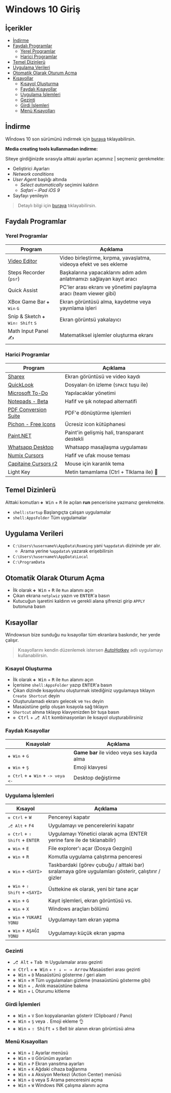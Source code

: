 # Windows 10 Giriş <!-- omit in toc -->

## İçerikler <!-- omit in toc -->

- [İndirme](#%C4%B0ndirme)
- [Faydalı Programlar](#Faydal%C4%B1-Programlar)
  - [Yerel Programlar](#Yerel-Programlar)
  - [Harici Programlar](#Harici-Programlar)
- [Temel Dizinlerü](#Temel-Dizinler%C3%BC)
- [Uygulama Verileri](#Uygulama-Verileri)
- [Otomatik Olarak Oturum Açma](#Otomatik-Olarak-Oturum-A%C3%A7ma)
- [Kısayollar](#K%C4%B1sayollar)
  - [Kısayol Oluşturma](#K%C4%B1sayol-Olu%C5%9Fturma)
  - [Faydalı Kısayollar](#Faydal%C4%B1-K%C4%B1sayollar)
  - [Uygulama İşlemleri](#Uygulama-%C4%B0%C5%9Flemleri)
  - [Gezinti](#Gezinti)
  - [Girdi İşlemleri](#Girdi-%C4%B0%C5%9Flemleri)
  - [Menü Kısayolları](#Men%C3%BC-K%C4%B1sayollar%C4%B1)

## İndirme

Wİndows 10 son sürümünü indirmek için [buraya](https://www.microsoft.com/tr-tr/software-download/windows10) tıklayabilirsin.

**Media creating tools kullanmadan indirme:**

Siteye girdiğinizde sırasıyla alttaki ayarları açamınız | seçmeniz gerekmekte:

- Geliştirici Ayarları
- _Network conditions_
- _User Agent_ başlığı altında
  - _Select automatically_ seçimini kaldırın
  - _Safari – iPad iOS 9_
- Sayfayı yenileyin

> Detaylı bilgi için [buraya](https://pureinfotech.com/download-windows-10-iso-without-media-creation-tool/) tıklayabilirsin.

## Faydalı Programlar

### Yerel Programlar

| Program                                                                                      | Açıklama                                                             |
| -------------------------------------------------------------------------------------------- | -------------------------------------------------------------------- |
| [Video Editor](https://www.howtogeek.com/355524/how-to-use-windows-10s-hidden-video-editor/) | Video birleştirme, kırpma, yavaşlatma, videoya efekt ve ses ekleme   |
| Steps Recorder (`psr`)                                                                       | Başkalarına yapacaklarını adım adım anlatmamızı sağlayan kayıt aracı |
| Quick Assist                                                                                 | PC'ler arası ekranı ve yönetimi paylaşma aracı (team viewer gibi)    |
| XBox Game Bar <kbd>❖ Win</kbd> <kbd>G</kbd>                                                  | Ekran görüntüsü alma, kaydetme veya yayınlama işleri                 |
| Snip & Sketch <kbd>❖ Win</kbd><kbd>⇧ Shift</kbd> <kbd>S</kbd>                                | Ekran görüntsü yakalayıcı                                            |
| Math Input Panel ✍                                                                          | Matematiksel işlemler oluşturma ekranı                               |

### Harici Programlar

| Program                                                                                                                                             | Açıklama                                        |
| --------------------------------------------------------------------------------------------------------------------------------------------------- | ----------------------------------------------- |
| [Sharex]                                                                                                                                            | Ekran görüntüsü ve video kaydı                  |
| [QuickLook](https://www.microsoft.com/tr-tr/p/quicklook/9nv4bs3l1h4s?activetab=pivot:overviewtab)                                                   | Dosyaları ön izleme (<kbd>SPACE</kbd> tuşu ile) |
| [Microsoft To-Do](https://www.microsoft.com/tr-tr/p/microsoft-to-do-list-task-reminder/9nblggh5r558?cid=msft_web_chart&activetab=pivot:overviewtab) | Yapılacaklar yönetimi                           |
| [Notepads - Beta](https://www.microsoft.com/tr-tr/p/notepads-beta/9nhl4nsc67wm?activetab=pivot:overviewtab)                                         | Hafif ve şık notepad alternatifi                |
| [PDF Conversion Suite]                                                                                                                              | PDF'e dönüştürme işlemleri                      |
| [Pichon - Free Icons]                                                                                                                               | Ücresiz icon kütüphanesi                        |
| [Paint.NET]                                                                                                                                         | Paint'in gelişmiş hali, transparant destekli    |
| [Whatsapp Desktop]                                                                                                                                  | Whatsapp masajlaşma uygulaması                  |
| [Numix Cursors](https://www.deviantart.com/alexgal23/art/Numix-Cursors-631491782)                                                                   | Hafif ve ufak mouse teması                      |
| [Capitaine Cursors r2]                                                                                                                              | Mouse için karanlık tema                        |
| Light Key                                                                                                                                           | Metin tamamlama (Ctrl + TIklama ile) 🤔         |

## Temel Dizinlerü

Alttaki komutları <kbd>❖ Win</kbd> + <kbd>R</kbd> ile açılan **run** pencerisine yazmanız gerekmekte.

- `shell:startup` Başlangıçta çalışan uygulamalar
- `shell:AppsFolder` Tüm uygulamalar

## Uygulama Verileri

- `C:\Users\%username%\AppData\Roaming` yani `%appdata%` dizininde yer alır.
  - Arama yerine `%appdata%` yazarak erişebilirsin
- `C:\Users\%username%\AppData\Local`
- `C:\ProgramData`

## Otomatik Olarak Oturum Açma

- İlk olarak <kbd>❖ Win</kbd> + <kbd>R</kbd> ile `Run` alanını açın
- Çıkan ekrana `netplwiz` yazın ve <kbd>ENTER</kbd>'a basın
- Kutucuğun işaretini kaldırın ve gerekli alana şifrenizi girip `APPLY` butonuna basın

## Kısayollar

Windowsun bize sunduğu nu kısayollar tüm ekranlara baskındır, her yerde çalışır.

> Kısayollarını kendin düzenlemek istersen [AutoHotkey](https://www.autohotkey.com) adlı uygulamayı kullanabilirsin.

### Kısayol Oluşturma

- İlk olarak <kbd>❖ Win</kbd> + <kbd>R</kbd> ile `Run` alanını açın
- İçerisine `shell:AppsFolder` yazıp <kbd>ENTER</kbd>'a basın
- Çıkan dizinde kısayolunu oluşturmak istediğiniz uygulamaya tıklayın `Create Shortcut` deyin
- Oluşturulamadı ekranı gelecek ve `Yes` deyin
- Masaüstüne gelip oluşan kısayola sağ tıklayın
- `Shortcut` alnına tıklayıp klavyenizden bir tuşa basın
- <kbd>✲ Ctrl</kbd> + <kbd>⎇ Alt</kbd> kombinasyonları ile kısayol oluşturabilirsiniz

### Faydalı Kısayollar

| Kısayolalr                                                   | Açıklama                                   |
| ------------------------------------------------------------ | ------------------------------------------ |
| <kbd>❖ Win</kbd> + <kbd>G</kbd>                              | **Game bar** ile video veya ses kayda alma |
| <kbd>❖ Win</kbd> + <kbd>Ş</kbd>                              | Emoji klavyesi                             |
| <kbd>✲ Ctrl</kbd> + <kbd>❖ Win</kbd> + <kbd>-> veya <-</kbd> | Desktop değiştirme                         |

### Uygulama İşlemleri

| Kısayol                                          | Açıklama                                                                                           |
| ------------------------------------------------ | -------------------------------------------------------------------------------------------------- |
| <kbd>✲ Ctrl</kbd> + `W`                          | Pencereyi kapatır                                                                                  |
| <kbd>⎇ Alt</kbd> + `F4`                          | Uygulamayı ve pencerelerini kapatır                                                                |
| <kbd>✲ Ctrl</kbd> + <kbd>⇧ Shift</kbd> + `ENTER` | Uygulamayı Yönetici olarak açma (ENTER yerine fare ile de tıklanabilir)                            |
| <kbd>❖ Win</kbd> + `E`                           | File explorer'ı açar (Dosya Gezgini)                                                               |
| <kbd>❖ Win</kbd> + `R`                           | Komutla uygulama çalıştırma penceresi                                                              |
| <kbd>❖ Win</kbd> + `<SAYI>`                      | Taskbardaki (görev çubuğu / alttaki bar) sıralamaya göre uygulamları gösterir, çalıştırır / gizler |
| <kbd>❖ Win</kbd> + <kbd>⇧ Shift</kbd> + `<SAYI>` | Üsttekine ek olarak, yeni bir tane açar                                                            |
| <kbd>❖ Win</kbd> + `G`                           | Kayıt işlemleri, ekran görüntüsü vs.                                                               |
| <kbd>❖ Win</kbd> + `X`                           | Windows araçları bölümü                                                                            |
| <kbd>❖ Win</kbd> + `YUKARI YONU`                 | Uygulamayı tam ekran yapma                                                                         |
| <kbd>❖ Win</kbd> + `AŞAĞI YONU`                  | Uygulamayı küçük ekran yapma                                                                       |

### Gezinti

- <kbd>⎇ Alt</kbd> + <kbd>Tab ⭾</kbd> Uygulamalar arası gezinti
- <kbd>✲ Ctrl</kbd> + <kbd>❖ Win</kbd> + <kbd>↑ ↓ ← → Arrow</kbd> Masaüstleri arası gezinti
- <kbd>❖ Win</kbd> + `D` Masaüstünü gösterme / geri alam
- <kbd>❖ Win</kbd> + `M` Tüm uygulamaları gizleme (masaüstünü gösterme gibi)
- <kbd>❖ Win</kbd> + `,` Anlık masaüstüne bakma
- <kbd>❖ Win</kbd> + `L` Oturumu kitleme

### Girdi İşlemleri

- <kbd>❖ Win</kbd> + `V` Son kopyalananları gösterir (Clipboard / Pano)
- <kbd>❖ Win</kbd> + `Ş` veya `.` Emoji ekleme 👌
- <kbd>❖ Win</kbd> + <kbd>⇧ Shift</kbd> + `S` Bell bir alanın ekran görüntüsü alma

### Menü Kısayolları

- <kbd>❖ Win</kbd> + `I` Ayarlar menüsü
- <kbd>❖ Win</kbd> + `U` Görünüm ayarları
- <kbd>❖ Win</kbd> + `P` Ekran yansıtma ayarları
- <kbd>❖ Win</kbd> + `K` Ağdaki cihaza bağlanma
- <kbd>❖ Win</kbd> + `A` Aksiyon Merkezi (Action Center) menüsü
- <kbd>❖ Win</kbd> + `Q` veya S Arama penceresini açma
- <kbd>❖ Win</kbd> + `W` Windows INK çalışma alanını açma

<!-- Bağlantılar -->

[sharex]: https://www.microsoft.com/en-us/p/sharex/9nblggh4z1sp?rtc=1&activetab=pivot:overviewtab
[pichon - free icons]: https://www.microsoft.com/en-us/p/icons8-pichon/9nk8t1kshffr?rtc=1&activetab=pivot:overviewtab
[pdf conversion suite]: https://www.microsoft.com/en-us/p/pdf-conversion-suite/9nblggh0c572?cid=msft_web_chart&activetab=pivot:overviewtab
[paint.net]: https://www.dotpdn.com/downloads/pdn.html
[whatsapp desktop]: https://www.microsoft.com/en-us/p/whatsapp-desktop/9nksqgp7f2nh?activetab=pivot:overviewtab
[capitaine cursors r2]: https://drive.google.com/uc?id=1lnR48aQI9nq4NJlEHyHLO7RoKx46Wl3X
